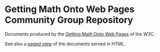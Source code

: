 # Getting Math Onto Web Pages Community Group Repository

Documents produced by the [Getting Math Onto Web Pages](https://www.w3.org/community/mathonwebpages/) of the W3C.

See also a [paged view](http://w3c.github.io/mathonwebpages/) of the documents served in HTML.
